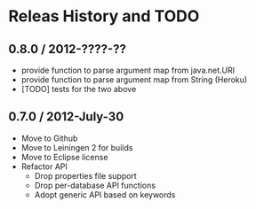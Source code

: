 # Releas History and TODO

## 0.8.0 / 2012-????-??

* provide function to parse argument map from java.net.URI
* provide function to parse argument map from String (Heroku)
* [TODO] tests for the two above

## 0.7.0 / 2012-July-30

* Move to Github
* Move to Leiningen 2 for builds
* Move to Eclipse license
* Refactor API
  * Drop properties file support
  * Drop per-database API functions
  * Adopt generic API based on keywords

